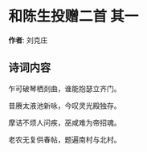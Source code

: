 # 和陈生投赠二首  其一

**作者**: 刘克庄

## 诗词内容

乍可破琴栖剡曲，谁能抱瑟立齐门。

昔赓太液池新咏，今叹灵光殿独存。

摩诘不烦人问疾，巫咸难为帝招魂。

老农无复供春帖，题遍南村与北村。


